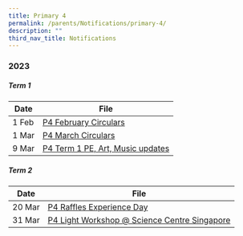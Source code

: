 ```yaml
---
title: Primary 4
permalink: /parents/Notifications/primary-4/
description: ""
third_nav_title: Notifications
---
```

### **2023**

##### Term 1

| Date| File | 
| -------- | -------- | 
|1 Feb|[P4 February Circulars](/files/Notification%202023/P4/RGPS_N23_P4_006_P4%20February%20Circulars.pdf)|
|1 Mar|[P4 March Circulars](/files/Notification%202023/P4/RGPS_N23_P4_007_P4%20March%20Circulars.pdf)|
|9 Mar|[P4 Term 1 PE, Art, Music updates](/files/Notification%202023/P4/Term%201%20P4%20update.pdf)|

##### Term 2

| Date| File | 
| -------- | -------- | 
|20 Mar|[P4 Raffles Experience Day](/files/Notification%202023/P4/P4%20Raffles%20Experience%20Day%20Notification%20(2023)_20%20Mar.pdf)|
|31 Mar|[P4 Light Workshop @ Science Centre Singapore](/files/Notification%202023/P4/2023%20pg%20to%20parents%20rgps%20p4%20lj%20light.pdf)|